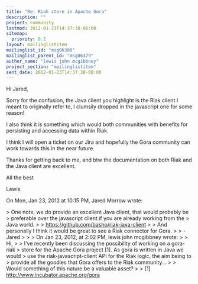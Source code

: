 ```yaml
---
title: "Re: Riak store in Apache Gora"
description: ""
project: community
lastmod: 2012-01-23T14:37:38-08:00
sitemap:
  priority: 0.2
layout: mailinglistitem
mailinglist_id: "msg06380"
mailinglist_parent_id: "msg06379"
author_name: "lewis john mcgibbney"
project_section: "mailinglistitem"
sent_date: 2012-01-23T14:37:38-08:00
---
```



Hi Jared,

Sorry for the confusion, the Java client you highlight is the Riak client I
meant to originally refer to, I clumsily dropped in the javascript one for
some reason!

I also think it is something which would both communities with benefits for
persisting and accessing data within Riak.

I think I will open a ticket on our Jira and hopefully the Gora community
can work towards this in the near future.

Thanks for getting back to me, and btw the documentation on both Riak and
the Java client are excellent.

All the best

Lewis

On Mon, Jan 23, 2012 at 10:15 PM, Jared Morrow  wrote:

&gt; One note, we do provide an excellent Java client, that would probably be
&gt; preferable over the javascript client if you are already working from the
&gt; Java world.
&gt;
&gt; https://github.com/basho/riak-java-client
&gt;
&gt; And personally I think it would be great to see a Riak connector for Gora.
&gt;
&gt; -Jared
&gt;
&gt;
&gt; On Jan 23, 2012, at 2:02 PM, lewis john mcgibbney wrote:
&gt;
&gt; Hi,
&gt;
&gt; I've recently been discussing the possibility of working on a gora-riak
&gt; store for the Apache Gora project [1]. As gora is written in Java we would
&gt; use the riak-javascript-client API for the Riak logic, the aim being to
&gt; provide all the goodies that Gora offers to the Riak community...
&gt;
&gt; Would something of this nature be a valuable asset?
&gt;
&gt; [1] http://www.incubator.apache.org/gora

